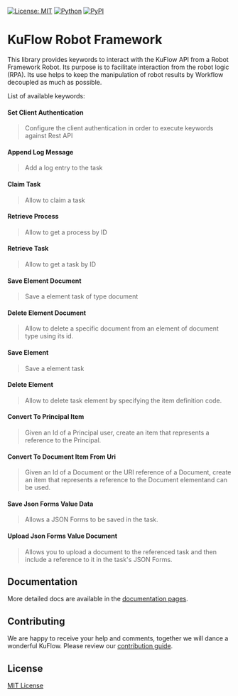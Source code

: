 [![License: MIT](https://img.shields.io/badge/License-MIT-green.svg)](https://github.com/kuflow/kuflow-sdk-python/blob/master/LICENSE)
[![Python](https://img.shields.io/pypi/pyversions/kuflow-robotframework.svg)](https://pypi.org/project/kuflow-robotframework)
[![PyPI](https://img.shields.io/pypi/v/kuflow-robotframework.svg)](https://pypi.org/project/kuflow-robotframework)

# KuFlow Robot Framework

This library provides keywords to interact with the KuFlow API from a Robot Framework Robot. Its purpose is to facilitate interaction from the robot logic (RPA). Its use helps to keep the manipulation of robot results by Workflow decoupled as much as possible.

List of available keywords:

#### Set Client Authentication

> Configure the client authentication in order to execute keywords against Rest API

#### Append Log Message

> Add a log entry to the task

#### Claim Task

> Allow to claim a task

#### Retrieve Process

> Allow to get a process by ID

#### Retrieve Task

> Allow to get a task by ID

#### Save Element Document

> Save a element task of type document

#### Delete Element Document

> Allow to delete a specific document from an element of document type using its id.

#### Save Element

> Save a element task

#### Delete Element

> Allow to delete task element by specifying the item definition code.

#### Convert To Principal Item

> Given an Id of a Principal user, create an item that represents a reference to the Principal.

#### Convert To Document Item From Uri

> Given an Id of a Document or the URI reference of a Document, create an item that represents a reference to the Document elementand can be used.

#### Save Json Forms Value Data

> Allows a JSON Forms to be saved in the task.

#### Upload Json Forms Value Document

> Allows you to upload a document to the referenced task and then include a reference to it in the task's JSON Forms.

## Documentation

More detailed docs are available in the [documentation pages](https://docs.kuflow.com/developers/).

## Contributing

We are happy to receive your help and comments, together we will dance a wonderful KuFlow. Please review our [contribution guide](CONTRIBUTING.md).

## License

[MIT License](https://github.com/kuflow/kuflow-sdk-python/blob/master/LICENSE)
